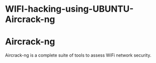 # WIFI-hacking-using-UBUNTU-Aircrack-ng
# Aircrack-ng
Aircrack-ng is a complete suite of tools to assess WiFi network security.</br>
